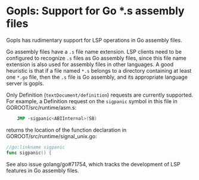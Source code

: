 # Gopls: Support for Go *.s assembly files

Gopls has rudimentary support for LSP operations in Go assembly files.

Go assembly files have a `.s` file name extension. LSP clients need to
be configured to recognize `.s` files as Go assembly files, since this
file name extension is also used for assembly files in other
languages. A good heuristic is that if a file named `*.s` belongs to a
directory containing at least one `*.go` file, then the `.s` file is
Go assembly, and its appropriate language server is gopls.

Only Definition (`textDocument/definition`) requests are currently
supported. For example, a Definition request on the `sigpanic`
symbol in this file in GOROOT/src/runtime/asm.s:

```asm
	JMP	·sigpanic<ABIInternal>(SB)
```

returns the location of the function declaration in
GOROOT/src/runtime/signal_unix.go:

```go
//go:linkname sigpanic
func sigpanic() {
```

See also issue golang/go#71754, which tracks the development of LSP
features in Go assembly files.